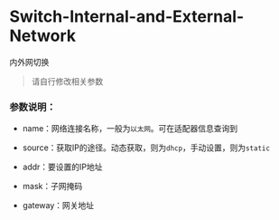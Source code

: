 # Switch-Internal-and-External-Network
内外网切换

> 请自行修改相关参数

### 参数说明：

 - name：网络连接名称，一般为`以太网`。可在适配器信息查询到

 - source：获取IP的途径。动态获取，则为`dhcp`，手动设置，则为`static`

 - addr：要设置的IP地址

 - mask：子网掩码

 - gateway：网关地址
